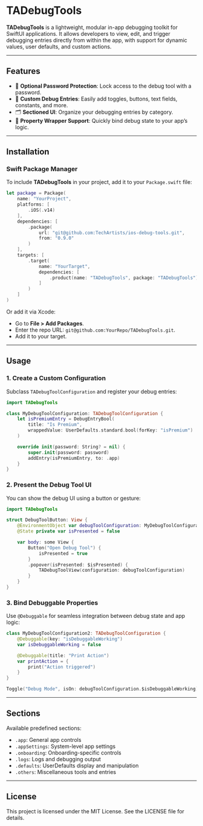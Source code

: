 # TADebugTools

**TADebugTools** is a lightweight, modular in-app debugging toolkit for SwiftUI applications. It allows developers to view, edit, and trigger debugging entries directly from within the app, with support for dynamic values, user defaults, and custom actions.

---

## Features

- 🔐 **Optional Password Protection**: Lock access to the debug tool with a password.
- 🧩 **Custom Debug Entries**: Easily add toggles, buttons, text fields, constants, and more.
- 🗂️ **Sectioned UI**: Organize your debugging entries by category.
- 🧪 **Property Wrapper Support**: Quickly bind debug state to your app’s logic.

---

## Installation

### Swift Package Manager

To include **TADebugTools** in your project, add it to your `Package.swift` file:

```swift
let package = Package(
    name: "YourProject",
    platforms: [
        .iOS(.v14)
    ],
    dependencies: [
        .package(
            url: "git@github.com:TechArtists/ios-debug-tools.git",
            from: "0.9.0"
        )
    ],
    targets: [
        .target(
            name: "YourTarget",
            dependencies: [
                .product(name: "TADebugTools", package: "TADebugTools")
            ]
        )
    ]
)
```

Or add it via Xcode:

- Go to **File > Add Packages**.
- Enter the repo URL: `git@github.com:YourRepo/TADebugTools.git`.
- Add it to your target.

---

## Usage

### 1. Create a Custom Configuration

Subclass `TADebugToolConfiguration` and register your debug entries:

```swift
import TADebugTools

class MyDebugToolConfiguration: TADebugToolConfiguration {
    let isPremiumEntry = DebugEntryBool(
        title: "Is Premium",
        wrappedValue: UserDefaults.standard.bool(forKey: "isPremium")
    )

    override init(password: String? = nil) {
        super.init(password: password)
        addEntry(isPremiumEntry, to: .app)
    }
}
```

### 2. Present the Debug Tool UI

You can show the debug UI using a button or gesture:

```swift
import TADebugTools

struct DebugToolButton: View {
    @EnvironmentObject var debugToolConfiguration: MyDebugToolConfiguration
    @State private var isPresented = false

    var body: some View {
        Button("Open Debug Tool") {
            isPresented = true
        }
        .popover(isPresented: $isPresented) {
            TADebugToolView(configuration: debugToolConfiguration)
        }
    }
}
```

### 3. Bind Debuggable Properties

Use `@Debuggable` for seamless integration between debug state and app logic:

```swift
class MyDebugToolConfiguration2: TADebugToolConfiguration {
    @Debuggable(key: "isDebuggableWorking")
    var isDebuggableWorking = false

    @Debuggable(title: "Print Action")
    var printAction = {
        print("Action triggered")
    }
}
```

```swift
Toggle("Debug Mode", isOn: debugToolConfiguration.$isDebuggableWorking)
```

---

## Sections

Available predefined sections:

- `.app`: General app controls
- `.appSettings`: System-level app settings
- `.onboarding`: Onboarding-specific controls
- `.logs`: Logs and debugging output
- `.defaults`: UserDefaults display and manipulation
- `.others`: Miscellaneous tools and entries

---

## License

This project is licensed under the MIT License. See the LICENSE file for details.
